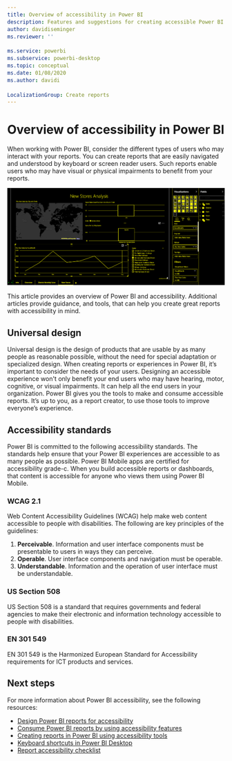 ```yaml
---
title: Overview of accessibility in Power BI
description: Features and suggestions for creating accessible Power BI Desktop reports including Web Content Accessibility Guidelines (WCAG)
author: davidiseminger
ms.reviewer: ''

ms.service: powerbi
ms.subservice: powerbi-desktop
ms.topic: conceptual
ms.date: 01/08/2020
ms.author: davidi

LocalizationGroup: Create reports
---
```


# Overview of accessibility in Power BI

When working with Power BI, consider the different types of users who may interact with your reports. You can create reports that are easily navigated and understood by keyboard or screen reader users. Such reports enable users who may have visual or physical impairments to benefit from your reports.

![High contrast windows settings](media/desktop-accessibility/accessibility-05b.png)

This article provides an overview of Power BI and accessibility. Additional articles provide guidance, and tools, that can help you create great reports with accessibility in mind.

## Universal design

Universal design is the design of products that are usable by as many people as reasonable possible, without the need for special adaptation or specialized design. When creating reports or experiences in Power BI, it’s important to consider the needs of your users. Designing an accessible experience won't only benefit your end users who may have hearing, motor, cognitive, or visual impairments. It can help all the end users in your organization. Power BI gives you the tools to make and consume accessible reports. It’s up to you, as a report creator, to use those tools to improve everyone’s experience.

## Accessibility standards

Power BI is committed to the following accessibility standards. The standards help ensure that your Power BI experiences are accessible to as many people as possible. Power BI Mobile apps are certified for accessibility grade-c. When you build accessible reports or dashboards, that content is accessible for anyone who views them using Power BI Mobile.

### WCAG 2.1

Web Content Accessibility Guidelines (WCAG) help make web content accessible to people with disabilities. The following are key principles of the guidelines:

1. **Perceivable**. Information and user interface components must be presentable to users in ways they can perceive.
2. **Operable**. User interface components and navigation must be operable.
3. **Understandable**. Information and the operation of user interface must be understandable.

### US Section 508

US Section 508 is a standard that requires governments and federal agencies to make their electronic and information technology accessible to people with disabilities.

### EN 301 549

EN 301 549 is the Harmonized European Standard for Accessibility requirements for ICT products and services.  

## Next steps

For more information about Power BI accessibility, see the following resources:

* [Design Power BI reports for accessibility](desktop-accessibility-creating-reports.md)
* [Consume Power BI reports by using accessibility features](desktop-accessibility-consuming-tools.md)
* [Creating reports in Power BI using accessibility tools](desktop-accessibility-creating-tools.md)
* [Keyboard shortcuts in Power BI Desktop](desktop-accessibility-keyboard-shortcuts.md)
* [Report accessibility checklist](desktop-accessibility-creating-reports.md#report-accessibility-checklist)


